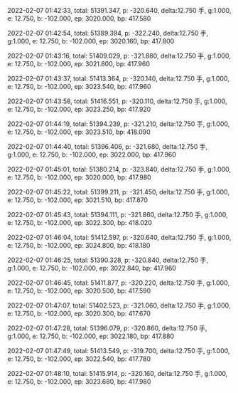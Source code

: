 2022-02-07 01:42:33, total: 51391.347, p: -320.640, delta:12.750 手, g:1.000, e: 12.750, b: -102.000, ep: 3020.000, bp: 417.580

2022-02-07 01:42:54, total: 51389.394, p: -322.240, delta:12.750 手, g:1.000, e: 12.750, b: -102.000, ep: 3020.160, bp: 417.800

2022-02-07 01:43:16, total: 51409.029, p: -321.880, delta:12.750 手, g:1.000, e: 12.750, b: -102.000, ep: 3021.800, bp: 417.960

2022-02-07 01:43:37, total: 51413.364, p: -320.140, delta:12.750 手, g:1.000, e: 12.750, b: -102.000, ep: 3023.540, bp: 417.960

2022-02-07 01:43:58, total: 51416.551, p: -320.110, delta:12.750 手, g:1.000, e: 12.750, b: -102.000, ep: 3023.250, bp: 417.920

2022-02-07 01:44:19, total: 51394.239, p: -321.210, delta:12.750 手, g:1.000, e: 12.750, b: -102.000, ep: 3023.510, bp: 418.090

2022-02-07 01:44:40, total: 51396.406, p: -321.680, delta:12.750 手, g:1.000, e: 12.750, b: -102.000, ep: 3022.000, bp: 417.960

2022-02-07 01:45:01, total: 51380.214, p: -323.840, delta:12.750 手, g:1.000, e: 12.750, b: -102.000, ep: 3020.000, bp: 417.980

2022-02-07 01:45:22, total: 51399.211, p: -321.450, delta:12.750 手, g:1.000, e: 12.750, b: -102.000, ep: 3021.510, bp: 417.870

2022-02-07 01:45:43, total: 51394.111, p: -321.860, delta:12.750 手, g:1.000, e: 12.750, b: -102.000, ep: 3022.300, bp: 418.020

2022-02-07 01:46:04, total: 51412.597, p: -320.640, delta:12.750 手, g:1.000, e: 12.750, b: -102.000, ep: 3024.800, bp: 418.180

2022-02-07 01:46:25, total: 51390.328, p: -320.840, delta:12.750 手, g:1.000, e: 12.750, b: -102.000, ep: 3022.840, bp: 417.960

2022-02-07 01:46:45, total: 51411.877, p: -320.220, delta:12.750 手, g:1.000, e: 12.750, b: -102.000, ep: 3020.500, bp: 417.590

2022-02-07 01:47:07, total: 51402.523, p: -321.060, delta:12.750 手, g:1.000, e: 12.750, b: -102.000, ep: 3020.300, bp: 417.670

2022-02-07 01:47:28, total: 51396.079, p: -320.860, delta:12.750 手, g:1.000, e: 12.750, b: -102.000, ep: 3022.180, bp: 417.880

2022-02-07 01:47:49, total: 51413.549, p: -319.700, delta:12.750 手, g:1.000, e: 12.750, b: -102.000, ep: 3022.540, bp: 417.780

2022-02-07 01:48:10, total: 51415.914, p: -320.160, delta:12.750 手, g:1.000, e: 12.750, b: -102.000, ep: 3023.680, bp: 417.980